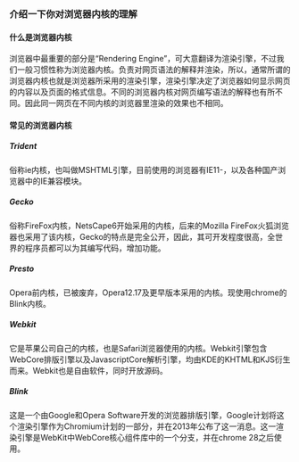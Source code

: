 ### 介绍一下你对浏览器内核的理解

#### 什么是浏览器内核
浏览器中最重要的部分是“Rendering Engine”，可大意翻译为渲染引擎，不过我们一般习惯性称为浏览器内核。负责对网页语法的解释并渲染，所以，通常所谓的浏览器内核也就是浏览器所采用的渲染引擎，渲染引擎决定了浏览器如何显示网页的内容以及页面的格式信息。不同的浏览器内核对网页编写语法的解释也有所不同。因此同一网页在不同内核的浏览器里渲染的效果也不相同。

#### 常见的浏览器内核

##### Trident
俗称ie内核，也叫做MSHTML引擎，目前使用的浏览器有IE11-，以及各种国产浏览器中的IE兼容模块。

##### Gecko
俗称FireFox内核，NetsCape6开始采用的内核，后来的Mozilla FireFox火狐浏览器也采用了该内核，Gecko的特点是完全公开，因此，其可开发程度很高，全世界的程序员都可以为其编写代码，增加功能。

##### Presto
Opera前内核，已被废弃，Opera12.17及更早版本采用的内核。现使用chrome的Blink内核。

##### Webkit
它是苹果公司自己的内核，也是Safari浏览器使用的内核。Webkit引擎包含WebCore排版引擎以及JavascriptCore解析引擎，均由KDE的KHTML和KJS衍生而来。Webkit也是自由软件，同时开放源码。

##### Blink
这是一个由Google和Opera Software开发的浏览器排版引擎，Google计划将这个渲染引擎作为Chromium计划的一部分，并在2013年公布了这一消息。这一渲染引擎是WebKit中WebCore核心组件库中的一个分支，并在chrome 28之后使用。
